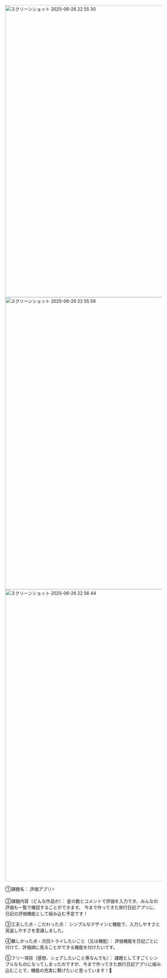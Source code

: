 <img width="937" alt="スクリーンショット 2025-06-26 22 55 30" src="https://github.com/user-attachments/assets/3672e549-e27d-4461-b06d-914e90eb6a68" />
<img width="937" alt="スクリーンショット 2025-06-26 22 55 59" src="https://github.com/user-attachments/assets/9921c37c-5dd7-47a6-b372-c1a88641b8bf" />
<img width="937" alt="スクリーンショット 2025-06-26 22 56 44" src="https://github.com/user-attachments/assets/f16b31df-44db-47d8-afa2-f5720bc3e795" />

①課題名：
評価アプリ⭐️

②課題内容（どんな作品か）：
星の数とコメントで評価を入力でき、みんなの評価も一覧で確認することができます。
今まで作ってきた旅行日記アプリに、日記の評価機能として組み込む予定です！

③工夫した点・こだわった点：
シンプルなデザインと機能で、入力しやすさと見返しやすさを意識しました。

④難しかった点・次回トライしたいこと（又は機能）：
評価機能を日記ごとに付けて、評価順に見ることができる機能を付けたいです。

⑤フリー項目（感想、シェアしたいこと等なんでも）：
課題としてすごくシンプルなものになってしまったのですが、今まで作ってきた旅行日記アプリに組み込むことで、機能の充実に繋げたいと思っています！🐻
